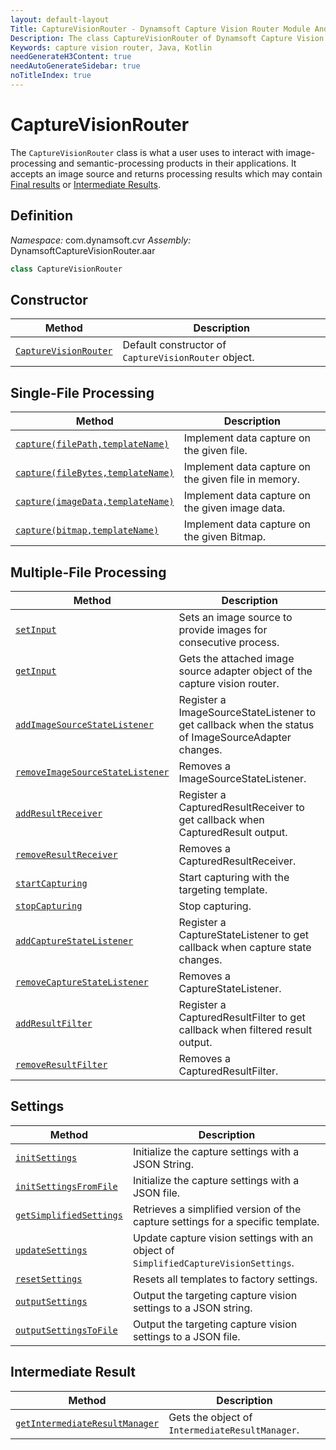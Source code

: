 ```yaml
---
layout: default-layout
Title: CaptureVisionRouter - Dynamsoft Capture Vision Router Module Android Edition API Reference
Description: The class CaptureVisionRouter of Dynamsoft Capture Vision Router Module is what a user uses to interact with image-processing and semantic-processing products in their applications. It accepts an image source and returns processing results which may contain Final results or Intermediate Results.
Keywords: capture vision router, Java, Kotlin
needGenerateH3Content: true
needAutoGenerateSidebar: true
noTitleIndex: true
---
```


# CaptureVisionRouter

The `CaptureVisionRouter` class is what a user uses to interact with image-processing and semantic-processing products in their applications. It accepts an image source and returns processing results which may contain [Final results]({{site.architecture}}output.html#final-results?lang=android) or [Intermediate Results]({{site.architecture}}output.html#intermediate-results?lang=android).

## Definition

*Namespace:* com.dynamsoft.cvr
*Assembly:* DynamsoftCaptureVisionRouter.aar

```java
class CaptureVisionRouter
```

## Constructor

| Method                                                           | Description                                           |
| ---------------------------------------------------------------- | ----------------------------------------------------- |
| [`CaptureVisionRouter`](constructors.md#ccapturevisionrouter)    | Default constructor of `CaptureVisionRouter` object. |

## Single-File Processing

| Method                                       | Description                                               |
| ---------------------------------------------- | --------------------------------------------------------- |
| [`capture(filePath,templateName)`](single-file-processing.md#capturefilepathtemplatename) | Implement data capture on the given file. |
| [`capture(fileBytes,templateName)`](single-file-processing.md#capturefilebytestemplatename) | Implement data capture on the given file in memory. |
| [`capture(imageData,templateName)`](single-file-processing.md#captureimagedatatemplatename) | Implement data capture on the given image data. |
| [`capture(bitmap,templateName)`](single-file-processing.md#capturebitmaptemplatename) | Implement data capture on the given Bitmap. |

## Multiple-File Processing

| Method | Description |
| ------ | ----------- |
| [`setInput`](multiple-file-processing.md#setinput) | Sets an image source to provide images for consecutive process. |
| [`getInput`](multiple-file-processing.md#getinput) | Gets the attached image source adapter object of the capture vision router. |
| [`addImageSourceStateListener`](multiple-file-processing.md#addimagesourcestatelistener) | Register a ImageSourceStateListener to get callback when the status of ImageSourceAdapter changes. |
| [`removeImageSourceStateListener`](multiple-file-processing.md#removeimagesourcestatelistener) | Removes a ImageSourceStateListener. |
| [`addResultReceiver`](multiple-file-processing.md#addresultreceiver) | Register a CapturedResultReceiver to get callback when CapturedResult output. |
| [`removeResultReceiver`](multiple-file-processing.md#removeresultreceiver) | Removes a CapturedResultReceiver. |
| [`startCapturing`](multiple-file-processing.md#startcapturing) | Start capturing with the targeting template. |
| [`stopCapturing`](multiple-file-processing.md#stopcapturing) | Stop capturing. |
| [`addCaptureStateListener`](multiple-file-processing.md#addcapturestatelistener) | Register a CaptureStateListener to get callback when capture state changes. |
| [`removeCaptureStateListener`](multiple-file-processing.md#removecapturestatelistener) | Removes a CaptureStateListener. |
| [`addResultFilter`](multiple-file-processing.md#addresultfilter) | Register a CapturedResultFilter to get callback when filtered result output. |
| [`removeResultFilter`](multiple-file-processing.md#removeresultfilter) | Removes a CapturedResultFilter. |

## Settings

| Method | Description |
| ------ | ----------- |
| [`initSettings`](settings.md#initsettings) | Initialize the capture settings with a JSON String. |
| [`initSettingsFromFile`](settings.md#initsettingsfromfile) | Initialize the capture settings with a JSON file. |
| [`getSimplifiedSettings`](settings.md#getsimplifiedsettings) | Retrieves a simplified version of the capture settings for a specific template. |
| [`updateSettings`](settings.md#updatesettings) | Update capture vision settings with an object of `SimplifiedCaptureVisionSettings`. |
| [`resetSettings`](settings.md#resetsettings) | Resets all templates to factory settings. |
| [`outputSettings`](settings.md#outputsettings) | Output the targeting capture vision settings to a JSON string. |
| [`outputSettingsToFile`](settings.md#outputsettingstofile) | Output the targeting capture vision settings to a JSON file. |

## Intermediate Result

| Method | Description |
| ------ | ----------- |
|  [`getIntermediateResultManager`](intermediate-result.md#getintermediateresultmanager) | Gets the object of `IntermediateResultManager`. |
